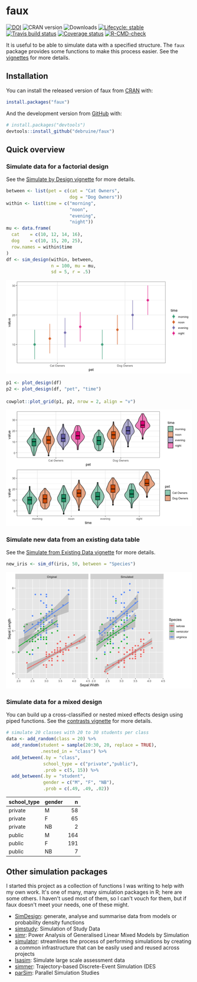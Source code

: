 # faux <img src="reference/figures/logo.png" align="right" alt="" width="120" />
<!-- rmarkdown v1 -->

<!-- badges: start -->
[![DOI](https://zenodo.org/badge/163506566.svg)](https://zenodo.org/badge/latestdoi/163506566)
![CRAN version](https://www.r-pkg.org/badges/version-last-release/faux)
![Downloads](https://cranlogs.r-pkg.org/badges/grand-total/faux)
[![Lifecycle: stable](https://img.shields.io/badge/lifecycle-stable-brightgreen.svg)](https://lifecycle.r-lib.org/articles/stages.html#stable)
[![Travis build status](https://travis-ci.org/debruine/faux.svg?branch=master)](https://travis-ci.org/debruine/faux)
[![Coverage status](https://codecov.io/gh/debruine/faux/branch/master/graph/badge.svg)](https://codecov.io/github/debruine/faux?branch=master)
[![R-CMD-check](https://github.com/debruine/faux/workflows/R-CMD-check/badge.svg)](https://github.com/debruine/faux/actions)
<!-- badges: end -->





It is useful to be able to simulate data with a specified structure. The `faux` package provides some functions to make this process easier. See the [vignettes](articles/) for more details.

## Installation

You can install the released version of faux from [CRAN](https://CRAN.R-project.org) with:

``` r
install.packages("faux")
```

And the development version from [GitHub](https://github.com/debruine/faux) with:

``` r
# install.packages("devtools")
devtools::install_github("debruine/faux")
```

## Quick overview

### Simulate data for a factorial design

See the [Simulate by Design vignette](articles/sim_design.html) for more details.


```r
between <- list(pet = c(cat = "Cat Owners", 
                        dog = "Dog Owners"))
within <- list(time = c("morning", 
                        "noon", 
                        "evening", 
                        "night"))
mu <- data.frame(
  cat    = c(10, 12, 14, 16),
  dog    = c(10, 15, 20, 25),
  row.names = within$time
)
df <- sim_design(within, between, 
                 n = 100, mu = mu, 
                 sd = 5, r = .5)
```

![Default design plot](man/figures/plot-sim-design-1.png)



```r
p1 <- plot_design(df)
p2 <- plot_design(df, "pet", "time")

cowplot::plot_grid(p1, p2, nrow = 2, align = "v")
```

![Plot the data with different visualisations.](man/figures/plot-design-1.png)

### Simulate new data from an existing data table

See the [Simulate from Existing Data vignette](articles/sim_df.html) for more details.


```r
new_iris <- sim_df(iris, 50, between = "Species") 
```

![Simulated iris dataset](man/figures/plot-iris-sim-1.png)

### Simulate data for a mixed design

You can build up a cross-classified or nested mixed effects design using piped functions. See the [contrasts vignette](articles/contrasts.html) for more details.


```r
# simulate 20 classes with 20 to 30 students per class
data <- add_random(class = 20) %>%
  add_random(student = sample(20:30, 20, replace = TRUE), 
             .nested_in = "class") %>%
  add_between(.by = "class", 
              school_type = c("private","public"), 
              .prob = c(5, 15)) %>%
  add_between(.by = "student",
              gender = c("M", "F", "NB"),
              .prob = c(.49, .49, .02))
```


|school_type |gender |   n|
|:-----------|:------|---:|
|private     |M      |  58|
|private     |F      |  65|
|private     |NB     |   2|
|public      |M      | 164|
|public      |F      | 191|
|public      |NB     |   7|



## Other simulation packages

I started this project as a collection of functions I was writing to help with my own work. It's one of many, many simulation packages in R; here are some others. I haven't used most of them, so I can't vouch for them, but if faux doesn't meet your needs, one of these might.

* [SimDesign](https://cran.r-project.org/web/packages/SimDesign/vignettes/SimDesign-intro.html): generate, analyse and summarise data from models or probability density functions
* [simstudy](https://kgoldfeld.github.io/simstudy/): Simulation of Study Data
* [simr](https://github.com/pitakakariki/simr): Power Analysis of Generalised Linear Mixed Models by Simulation
* [simulator](http://github.com/jacobbien/simulator): streamlines the process of performing simulations by creating a common infrastructure that can be easily used and reused across projects
* [lsasim](https://github.com/tmatta/lsasim): Simulate large scale assessment data 
* [simmer](https://r-simmer.org/): Trajectory-based Discrete-Event Simulation (DES
* [parSim](https://cran.r-project.org/web/packages/parSim/): Parallel Simulation Studies

